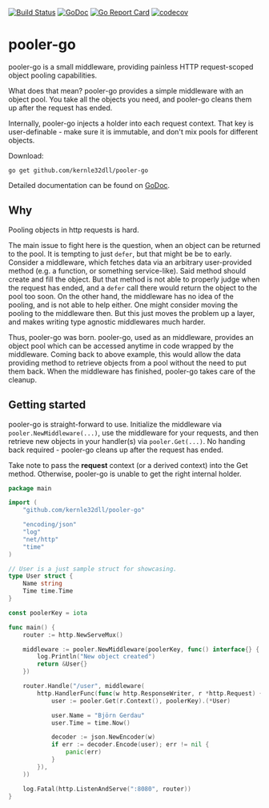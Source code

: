[![Build Status](https://travis-ci.com/kernle32dll/pooler-go.svg?branch=master)](https://travis-ci.com/kernle32dll/pooler-go)
[![GoDoc](https://godoc.org/github.com/kernle32dll/pooler-go?status.svg)](http://godoc.org/github.com/kernle32dll/pooler-go)
[![Go Report Card](https://goreportcard.com/badge/github.com/kernle32dll/pooler-go)](https://goreportcard.com/report/github.com/kernle32dll/pooler-go)
[![codecov](https://codecov.io/gh/kernle32dll/pooler-go/branch/master/graph/badge.svg)](https://codecov.io/gh/kernle32dll/pooler-go)

# pooler-go

pooler-go is a small middleware, providing painless HTTP request-scoped object pooling capabilities.

What does that mean? pooler-go provides a simple middleware with an object pool. You take all the objects
you need, and pooler-go cleans them up after the request has ended.

Internally, pooler-go injects a holder into each request context. That key is user-definable - make sure
it is immutable, and don't mix pools for different objects.

Download:

```
go get github.com/kernle32dll/pooler-go
```

Detailed documentation can be found on [GoDoc](https://godoc.org/github.com/kernle32dll/pooler-go).

## Why

Pooling objects in http requests is hard.

The main issue to fight here is the question, when an object can be returned to the pool. It is tempting to just `defer`, but that might be be to early. Consider a middleware, which fetches data via an arbitrary user-provided method (e.g. a function, or something service-like). Said method should create and fill the object. But that method is not able to properly judge when the request has ended, and a `defer` call there would return the object to the pool too soon. On the other hand, the middleware has no idea of the pooling, and is not able to help either. One might consider moving the pooling to the middleware then. But this just moves the problem up a layer, and makes writing type agnostic middlewares much harder.

Thus, pooler-go was born. pooler-go, used as an middleware, provides an object pool which can be accessed anytime in code wrapped by the middleware. Coming back to above example, this would allow the data providing method to retrieve objects from a pool without the need to put them back. When the middleware has finished, pooler-go takes care of the cleanup.

## Getting started

pooler-go is straight-forward to use. Initialize the middleware via `pooler.NewMiddleware(...)`,
use the middleware for your requests, and then retrieve new objects in your handler(s) via
`pooler.Get(...)`. No handing back required - pooler-go cleans up after the request has ended.

Take note to pass the **request** context (or a derived context) into the Get method.
Otherwise, pooler-go is unable to get the right internal holder.

```go
package main

import (
	"github.com/kernle32dll/pooler-go"

	"encoding/json"
	"log"
	"net/http"
	"time"
)

// User is a just sample struct for showcasing.
type User struct {
	Name string
	Time time.Time
}

const poolerKey = iota

func main() {
	router := http.NewServeMux()

	middleware := pooler.NewMiddleware(poolerKey, func() interface{} {
		log.Println("New object created")
		return &User{}
	})

	router.Handle("/user", middleware(
		http.HandlerFunc(func(w http.ResponseWriter, r *http.Request) {
			user := pooler.Get(r.Context(), poolerKey).(*User)

			user.Name = "Björn Gerdau"
			user.Time = time.Now()

			decoder := json.NewEncoder(w)
			if err := decoder.Encode(user); err != nil {
				panic(err)
			}
		}),
	))

	log.Fatal(http.ListenAndServe(":8080", router))
}
